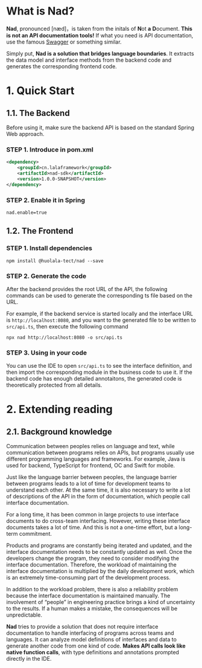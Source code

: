 # What is Nad?

**Nad**, pronounced [næd]，is taken from the initals of **N**ot **a** **D**ocument.
**This is not an API documentation tools!**
If what you need is API documentation, use the famous [Swagger](https://swagger.io/) or something similar.

Simply put, **Nad is a solution that bridges language boundaries**.
It extracts the data model and interface methods from the backend code and generates the corresponding frontend code.

# 1. Quick Start

## 1.1. The Backend

Before using it, make sure the backend API is based on the standard Spring Web approach.

### STEP 1. Introduce in pom.xml

```pom.xml
<dependency>
	<groupId>cn.lalaframework</groupId>
	<artifactId>nad-sdk</artifactId>
	<version>1.0.0-SNAPSHOT</version>
</dependency>
```

### STEP 2. Enable it in Spring

```application.properties
nad.enable=true
```

## 1.2. The Frontend

### STEP 1. Install dependencies

```shell
npm install @huolala-tect/nad --save
```

### STEP 2. Generate the code

After the backend provides the root URL of the API,
the following commands can be used to generate the corresponding ts file based on the URL.

For example, if the backend service is started locally and the interface URL is `http://localhost:8080`,
and you want to the generated file to be written to `src/api.ts`, then execute the following command

```shell
npx nad http://localhost:8080 -o src/api.ts
```

### STEP 3. Using in your code

You can use the IDE to open `src/api.ts` to see the interface definition,
and then import the corresponding module in the business code to use it.
If the backend code has enough detailed annotaitons, the generated code is theoretically protected from all details.

# 2. Extending reading

## 2.1. Background knowledge

Communication between peoples relies on language and text, while communication between programs relies on APIs, but programs usually use different programming languages and frameworks. For example, Java is used for backend, TypeScript for frontend, OC and Swift for mobile.

Just like the language barrier between peoples, the language barrier between programs leads to a lot of time for development teams to understand each other. At the same time, it is also necessary to write a lot of descriptions of the API in the form of documentation, which people call interface documentation.

For a long time, it has been common in large projects to use interface documents to do cross-team interfacing. However, writing these interface documents takes a lot of time. And this is not a one-time effort, but a long-term commitment.

Products and programs are constantly being iterated and updated, and the interface documentation needs to be constantly updated as well. Once the developers change the program, they need to consider modifying the interface documentation. Therefore, the workload of maintaining the interface documentation is multiplied by the daily development work, which is an extremely time-consuming part of the development process.

In addition to the workload problem, there is also a reliability problem because the interface documentation is maintained manually. The involvement of “people” in engineering practice brings a kind of uncertainty to the results. If a human makes a mistake, the consequences will be unpredictable.

**Nad** tries to provide a solution that does not require interface documentation to handle interfacing of programs across teams and languages.
It can analyze model definitions of interfaces and data to generate another code from one kind of code.
**Makes API calls look like native function calls**, with type definitions and annotations prompted directly in the IDE.

